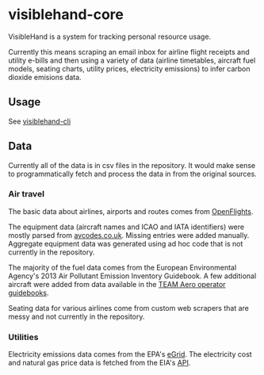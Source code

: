 visiblehand-core
===============
VisibleHand is a system for tracking personal resource usage.

Currently this means scraping an email inbox for airline flight receipts and utility e-bills and then 
using a variety of data (airline timetables, aircraft fuel models, seating charts, utility prices, electricity emissions) to infer carbon dioxide emisions data.

## Usage
See [visiblehand-cli](https://github.com/potash/visiblehand-cli)

## Data
Currently all of the data is in csv files in the repository. It would make sense to programmatically fetch and process the data in from the original sources.

### Air travel
The basic data about airlines, airports and routes comes from [OpenFlights](http://openflights.org/data.html).

The equipment data (aircraft names and ICAO and IATA identifiers) were mostly parsed from [avcodes.co.uk](http://www.avcodes.co.uk/acrtypes.asp). Missing entries were added manually. Aggregate equipment data was generated using ad hoc code that is not currently in the repository.

The majority of the fuel data comes from the European Environmental Agency's 2013 Air Pollutant Emission Inventory Guidebook. A few additional aircraft were added from data available in the [TEAM Aero operator guidebooks](http://www.team.aero/controls/aviationdata/index.php).

Seating data for various airlines come from custom web scrapers that are messy and not currently in the repository.

### Utilities
Electricity emissions data comes from the EPA's [eGrid](http://www.epa.gov/cleanenergy/documents/egridzips/Power_Profiler_Zipcode_Tool_v4-1.xlsx). The electricity cost and natural gas price data is fetched from the EIA's [API](http://www.eia.gov/beta/api/).
